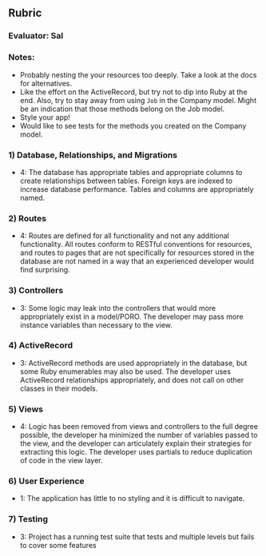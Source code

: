 ## Rubric

### Evaluator: Sal

### Notes:

* Probably nesting the your resources too deeply. Take a look at the docs for alternatives.
* Like the effort on the ActiveRecord, but try not to dip into Ruby at the end. Also, try to stay away from using `Job` in the Company model. Might be an indication that those methods belong on the Job model.
* Style your app!
* Would like to see tests for the methods you created on the Company model.

### 1) Database, Relationships, and Migrations

* 4: The database has appropriate tables and appropriate columns to create relationships between tables. Foreign keys are indexed to increase database performance. Tables and columns are appropriately named.

### 2) Routes

* 4: Routes are defined for all functionality and not any additional functionality. All routes conform to RESTful conventions for resources, and routes to pages that are not specifically for resources stored in the database are not named in a way that an experienced developer would find surprising.

### 3) Controllers

* 3: Some logic may leak into the controllers that would more appropriately exist in a model/PORO. The developer may pass more instance variables than necessary to the view.


### 4) ActiveRecord

* 3: ActiveRecord methods are used appropriately in the database, but some Ruby enumerables may also be used. The developer uses ActiveRecord relationships appropriately, and does not call on other classes in their models.


### 5) Views

* 4: Logic has been removed from views and controllers to the full degree possible, the developer ha minimized the number of variables passed to the view, and the developer can articulately explain their strategies for extracting this logic. The developer uses partials to reduce duplication of code in the view layer.

### 6) User Experience

* 1: The application has little to no styling and it is difficult to navigate.

### 7) Testing

* 3: Project has a running test suite that tests and multiple levels but fails to cover some features

